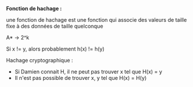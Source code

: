 **Fonction de hachage :**

une fonction de hachage est une fonction qui associe des valeurs de taille fixe à des données de taille quelconque

A* -> 2^k

Si x != y, alors probablement h(x) != h(y)

Hachage cryptographique :
- Si Damien connait H, il ne peut pas trouver x tel que H(x) = y
- Il n'est pas possible de trouver x, y tel que H(x) = H(y)